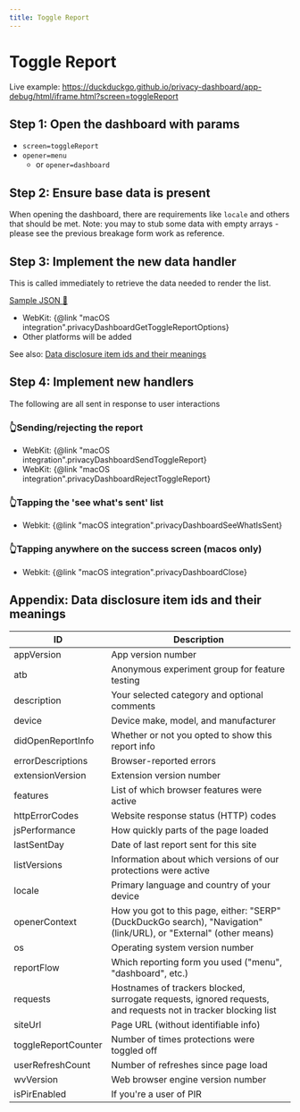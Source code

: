 ```yaml
---
title: Toggle Report
---
```


# Toggle Report

Live example: https://duckduckgo.github.io/privacy-dashboard/app-debug/html/iframe.html?screen=toggleReport

## Step 1: Open the dashboard with params

-   `screen=toggleReport`
-   `opener=menu`
    -   or `opener=dashboard`

## Step 2: Ensure base data is present

When opening the dashboard, there are requirements like `locale` and others that should be met.
Note: you may to stub some data with empty arrays - please see the previous breakage form work as reference.

## Step 3: Implement the **new** data handler

This is called immediately to retrieve the data needed to render the list.

[Sample JSON 📝](../schema/__fixtures__/toggle-report-screen.json)

-   WebKit: {@link "macOS integration".privacyDashboardGetToggleReportOptions}
-   Other platforms will be added

See also: [Data disclosure item ids and their meanings](#appendix-data-disclosure-item-ids-and-their-meanings)

## Step 4: Implement new handlers

The following are all sent in response to user interactions

### 👆Sending/rejecting the report

-   WebKit: {@link "macOS integration".privacyDashboardSendToggleReport}
-   WebKit: {@link "macOS integration".privacyDashboardRejectToggleReport}

### 👆Tapping the 'see what's sent' list

-   Webkit: {@link "macOS integration".privacyDashboardSeeWhatIsSent}

### 👆Tapping anywhere on the success screen (macos only)

-   Webkit: {@link "macOS integration".privacyDashboardClose}

## Appendix: Data disclosure item ids and their meanings

| ID                  | Description                                                                                                        |
| ------------------- | ------------------------------------------------------------------------------------------------------------------ |
| appVersion          | App version number                                                                                                 |
| atb                 | Anonymous experiment group for feature testing                                                                     |
| description         | Your selected category and optional comments                                                                       |
| device              | Device make, model, and manufacturer                                                                               |
| didOpenReportInfo   | Whether or not you opted to show this report info                                                                  |
| errorDescriptions   | Browser-reported errors                                                                                            |
| extensionVersion    | Extension version number                                                                                           |
| features            | List of which browser features were active                                                                         |
| httpErrorCodes      | Website response status (HTTP) codes                                                                               |
| jsPerformance       | How quickly parts of the page loaded                                                                               |
| lastSentDay         | Date of last report sent for this site                                                                             |
| listVersions        | Information about which versions of our protections were active                                                    |
| locale              | Primary language and country of your device                                                                        |
| openerContext       | How you got to this page, either: "SERP" (DuckDuckGo search), "Navigation" (link/URL), or "External" (other means) |
| os                  | Operating system version number                                                                                    |
| reportFlow          | Which reporting form you used ("menu", "dashboard", etc.)                                                          |
| requests            | Hostnames of trackers blocked, surrogate requests, ignored requests, and requests not in tracker blocking list     |
| siteUrl             | Page URL (without identifiable info)                                                                               |
| toggleReportCounter | Number of times protections were toggled off                                                                       |
| userRefreshCount    | Number of refreshes since page load                                                                                |
| wvVersion           | Web browser engine version number                                                                                  |
| isPirEnabled        | If you're a user of PIR                                                                                            |
